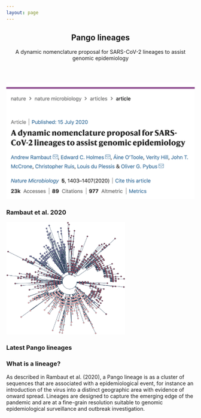 ```yaml
---
layout: page
---
```


  <section>
    <div class="content">
      <header>
        <h1>Pango lineages</h1>
        <p>A dynamic nomenclature proposal for SARS-CoV-2 lineages to assist genomic epidemiology</p>
      </header>
    </div>
  </section>
  <section>
    <div class="posts">
        <article>
            <a href="https://www.nature.com/articles/s41564-020-0770-5" class="image"><img src="./assets/images/article.png" style="max-height:400px" alt="" /></a>
            <h3>Rambaut et al. 2020</h3>
        </article>
        <article>
            <a href="./lineages.html" class="image"><img src="./assets/images/designation_tree.svg" style="max-height:300px;max-width:320px" alt="" /></a>
            <h3>Latest Pango lineages</h3>
        </article>
      </div>
    </section>

### What is a lineage?

As described in Rambaut et al. (2020), a Pango lineage is as a cluster of sequences that are associated with a epidemiological event, for instance an introduction of the virus into a distinct geographic area with evidence of onward spread. Lineages are designed to capture the emerging edge of the pandemic and are at a fine-grain resolution suitable to genomic epidemiological surveillance and outbreak investigation.
